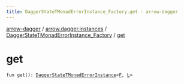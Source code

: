 ```yaml
---
title: DaggerStateTMonadErrorInstance_Factory.get - arrow-dagger
---
```


[arrow-dagger](../../index.html) / [arrow.dagger.instances](../index.html) / [DaggerStateTMonadErrorInstance_Factory](index.html) / [get](./get.html)

# get

`fun get(): `[`DaggerStateTMonadErrorInstance`](../-dagger-state-t-monad-error-instance/index.html)`<`[`F`](index.html#F)`, `[`L`](index.html#L)`>`